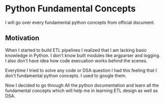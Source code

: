 # Python Fundamental Concepts
I will go over every fundamental python concepts from official document.


## **Motivation**
When I started to build ETL pipelines I realized that I am lacking basic knowledge in Python. I don't know built modules like argparser and logging. I also don't have idea how code execuation works behind the scenes.

Everytime I tried to solve any code or DSA question I had this feeling that I don't fundamental python concepts. I used to google them.

Now I decided to go through All the python documentation and learn all the fundamental concepts which will help me in learning ETL design as well as DSA.